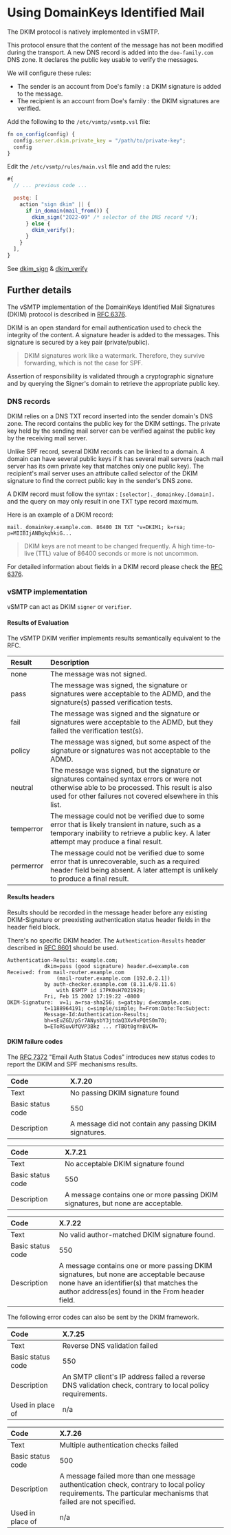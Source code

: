 # Using DomainKeys Identified Mail

The DKIM protocol is natively implemented in vSMTP.

This protocol ensure that the content of the message has not been modified during the transport. A new DNS record is added into the `doe-family.com` DNS zone. It declares the public key usable to verify the messages.

We will configure these rules:

- The sender is an account from Doe's family : a DKIM signature is added to the message.
- The recipient is an account from Doe's family : the DKIM signatures are verified.

Add the following to the `/etc/vsmtp/vsmtp.vsl` file:

```js
fn on_config(config) {
  config.server.dkim.private_key = "/path/to/private-key";
  config
}
```


Edit the `/etc/vsmtp/rules/main.vsl` file and add the rules:

```js
#{
  // ... previous code ...

  postq: [
    action "sign dkim" || {
      if in_domain(mail_from()) {
        dkim_sign("2022-09" /* selector of the DNS record */);
      } else {
        dkim_verify();
      }
    }
  ],
}
```

See [dkim_sign](/reference/vSL/api/Security.html#fn-sign_dkimselector-headers_field-canonicalization) & [dkim_verify](/reference/vSL/api/Security.html#fn-verify_dkim)

## Further details

The vSMTP implementation of the DomainKeys Identified Mail Signatures (DKIM) protocol is described in [RFC 6376](https://www.rfc-editor.org/rfc/rfc6376.html).

DKIM is an open standard for email authentication used to check the integrity of the content. A signature header is added to the messages. This signature is secured by a key pair (private/public).

> DKIM signatures work like a watermark. Therefore, they survive forwarding, which is not the case for SPF.

Assertion of responsibility is validated through a cryptographic signature and by querying the Signer's domain to retrieve the appropriate public key.

### DNS records

DKIM relies on a DNS TXT record inserted into the sender domain's DNS zone. The record contains the public key for the DKIM settings. The private key held by the sending mail server can be verified against the public key by the receiving mail server.

Unlike SPF record, several DKIM records can be linked to a domain. A domain can have several public keys if it has several mail servers (each mail server has its own private key that matches only one public key). The recipient's mail server uses an attribute called selector of the DKIM signature to find the correct public key in the sender's DNS zone.

A DKIM record must follow the syntax : `[selector]._domainkey.[domain].` and the query on may only result in one TXT type record maximum.

Here is an example of a DKIM record:

```shell
mail._domainkey.example.com. 86400 IN TXT "v=DKIM1; k=rsa; p=MIIBIjANBgkqhkiG...
```

> DKIM keys are not meant to be changed frequently. A high time-to-live (TTL) value of 86400 seconds or more is not uncommon.

For detailed information about fields in a DKIM record please check the [RFC 6376](https://www.rfc-editor.org/rfc/rfc6376.html#section-3.5).

### vSMTP implementation

vSMTP can act as DKIM `signer` or `verifier`.

#### Results of Evaluation

The vSMTP DKIM verifier implements results semantically equivalent to the RFC.

| Result    | Description |
| :-------- | :---------- |
| none      | The message was not signed. |
| pass      | The message was signed, the signature or signatures were acceptable to the ADMD, and the signature(s) passed verification tests. |
| fail      | The message was signed and the signature or signatures were acceptable to the ADMD, but they failed the verification test(s). |
| policy    | The message was signed, but some aspect of the signature or signatures was not acceptable to the ADMD. |
| neutral   | The message was signed, but the signature or signatures contained syntax errors or were not otherwise able to be processed.  This result is also used for other failures not covered elsewhere in this list. |
| temperror | The message could not be verified due to some error that is likely transient in nature, such as a temporary inability to retrieve a public key.  A later attempt may produce a final result. |
| permerror | The message could not be verified due to some error that is unrecoverable, such as a required header field being absent. A later attempt is unlikely to produce a final result. |

#### Results headers

Results should be recorded in the message header before any existing DKIM-Signature or preexisting
authentication status header fields in the header field block.

There's no specific DKIM header. The `Authentication-Results` header described in [RFC 8601](https://www.rfc-editor.org/rfc/rfc8601#appendix-B) should be used.

```shell
Authentication-Results: example.com;
            dkim=pass (good signature) header.d=example.com
Received: from mail-router.example.com
                (mail-router.example.com [192.0.2.1])
            by auth-checker.example.com (8.11.6/8.11.6)
                with ESMTP id i7PK0sH7021929;
            Fri, Feb 15 2002 17:19:22 -0800
DKIM-Signature:  v=1; a=rsa-sha256; s=gatsby; d=example.com;
            t=1188964191; c=simple/simple; h=From:Date:To:Subject:
            Message-Id:Authentication-Results;
            bh=sEuZGD/pSr7ANysbY3jtdaQ3Xv9xPQtS0m70;
            b=EToRSuvUfQVP3Bkz ... rTB0t0gYnBVCM=
```

#### DKIM failure codes

The [RFC 7372](https://www.rfc-editor.org/rfc/rfc7372.html#section-3) "Email Auth Status Codes" introduces new status codes to report the DKIM and SPF mechanisms results.

| Code              | X.7.20                                                                                                                                 |
| :---------------- | :----------------------------------------------------------------------------------------------------------------------------------------------------------- |
| Text              | No passing DKIM signature found                                                                                                        |
| Basic status code | 550                                                                                                                                    |
| Description       | A message did not contain any passing DKIM signatures.                                                                                 |

| Code              | X.7.21                                                                           |
| :---------------- | :------------------------------------------------------------------------------- |
| Text              | No acceptable DKIM signature found                                               |
| Basic status code | 550                                                                              |
| Description       | A message contains one or more passing DKIM signatures, but none are acceptable. |

| Code              | X.7.22                                                                                                                                                                                 |
| :---------------- | :------------------------------------------------------------------------------------------------------------------------------------------------------------------------------------- |
| Text              | No valid author-matched DKIM signature found.                                                                                                                                          |
| Basic status code | 550                                                                                                                                                                                    |
| Description       | A message contains one or more passing DKIM signatures, but none are acceptable because none have an identifier(s) that matches the author address(es) found in the From header field. |

The following error codes can also be sent by the DKIM framework.

| Code              | X.7.25                                                                                                    |
| :---------------- | :----------------------------------------------------------------------------------------------------------------------------------------------------------- |
| Text              | Reverse DNS validation failed                                                                                                          |
| Basic status code | 550                                                                                                                                    |
| Description       | An SMTP client's IP address failed a reverse DNS validation check, contrary to local policy requirements.                              |
| Used in place of  | n/a                                                                                                                                    |

| Code              | X.7.26                                                                                                                                                       |
| :---------------- | :----------------------------------------------------------------------------------------------------------------------------------------------------------- |
| Text              | Multiple authentication checks failed                                                                                                                        |
| Basic status code | 500                                                                                                                                                          |
| Description       | A message failed more than one message authentication check, contrary to local policy requirements. The particular mechanisms that failed are not specified. |
| Used in place of  | n/a                                                                                                                                                          |
